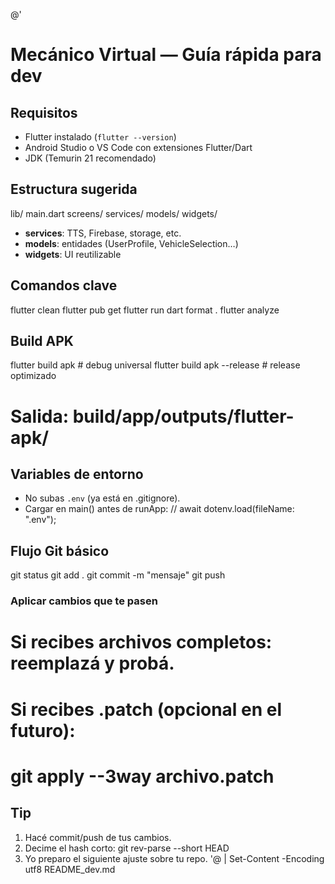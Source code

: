 @'
# Mecánico Virtual — Guía rápida para dev

## Requisitos
- Flutter instalado (`flutter --version`)
- Android Studio o VS Code con extensiones Flutter/Dart
- JDK (Temurin 21 recomendado)

## Estructura sugerida
lib/
  main.dart
  screens/
  services/
  models/
  widgets/

- **services**: TTS, Firebase, storage, etc.
- **models**: entidades (UserProfile, VehicleSelection…)
- **widgets**: UI reutilizable

## Comandos clave
flutter clean
flutter pub get
flutter run
dart format .
flutter analyze

## Build APK
flutter build apk                # debug universal
flutter build apk --release      # release optimizado
# Salida: build/app/outputs/flutter-apk/

## Variables de entorno
- No subas `.env` (ya está en .gitignore).
- Cargar en main() antes de runApp:
  // await dotenv.load(fileName: ".env");

## Flujo Git básico
git status
git add .
git commit -m "mensaje"
git push

### Aplicar cambios que te pasen
# Si recibes archivos completos: reemplazá y probá.
# Si recibes .patch (opcional en el futuro):
#   git apply --3way archivo.patch

## Tip
1) Hacé commit/push de tus cambios.
2) Decime el hash corto: git rev-parse --short HEAD
3) Yo preparo el siguiente ajuste sobre tu repo.
'@ | Set-Content -Encoding utf8 README_dev.md
